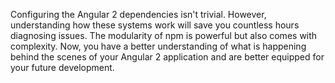 Configuring the Angular 2 dependencies isn't trivial. However, understanding how these systems work will save you countless hours diagnosing issues. The modularity of npm is powerful but also comes with complexity. Now, you have a better understanding of what is happening behind the scenes of your Angular 2 application and are better equipped for your future development.